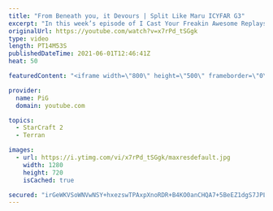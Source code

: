 ```yaml
---
title: "From Beneath you, it Devours | Split Like Maru ICYFAR G3"
excerpt: "In this week’s episode of I Cast Your Freakin Awesome Replays (ICYFAR) players sent in their replays where they were they “microed like never before”.   CURRENT ICYFAR CHALLANGE: Mineral Maverick - You're only allowed to take 1 gas geyser in total. Send submissions to fluxiorsc@gmail.com as attachment"
originalUrl: https://youtube.com/watch?v=x7rPd_tSGgk
type: video
length: PT14M53S
publishedDateTime: 2021-06-01T12:46:41Z
heat: 50

featuredContent: "<iframe width=\"800\" height=\"500\" frameborder=\"0\" src=\"https://www.youtube.com/embed/x7rPd_tSGgk\" allow=\"accelerometer; autoplay; encrypted-media; gyroscope; picture-in-picture\" allowfullscreen></iframe>"

provider:
  name: PiG
  domain: youtube.com

topics:
  - StarCraft 2
  - Terran

images:
  - url: https://i.ytimg.com/vi/x7rPd_tSGgk/maxresdefault.jpg
    width: 1280
    height: 720
    isCached: true

secured: "irGeWKVSoWNVwNSY+hxezswTPAxpXnoRDR+B4KO0anCHQA7+5BeEZ1dgS7JPLNR1TYNO7alSJyk59Zh4skHvHPFwKRY2dYmfrxOc7NthGLZXBlZehZR9GaV1c9HJcQM9gWvQTUH8baaJ9hc5KeEX8CG1Pw82oQfzL2bpZOwGbJnPMNcHRsXAxBKy+FQXYNM2kWxLbJHT4uWZl2UUlS8aOabSG9dWEIltTZZkZZ2rD/AMtbOEu+wI01w+p+a4Y/VNn19Mpydsg6Kgtjh25NZIVvo5yNNPx57s+1DFYmpShh+Y4g+Q2/5v+vRwuXkpFNkJqFv3eAwVjWkiOT3DXP48C4BYanznWZxXnCnnO9+nnD6XpGuWstaL2vQoCDa+fdKWanR0PtJofoMHKzEPfNamQj/XUuyegz+OHWc2ouvE69E=;q7ZGxbh9YTNB182JbBfqEg=="
---
```


